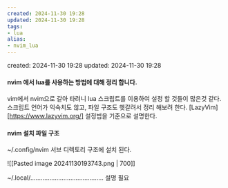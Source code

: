 ```yaml
---
created: 2024-11-30 19:28
updated: 2024-11-30 19:28
tags:
- lua
alias:
- nvim_lua
---
```


created: 2024-11-30 19:28
updated: 2024-11-30 19:28

#### nvim 에서 lua를 사용하는 방법에 대해 정리 합니다.

vim에서 nvim으로 갈아 타려니 lua 스크립트를 이용하여 설정 할 것들이 많은것 같다.
스크립트 언어가 익숙치도 않고, 파일 구조도 헷갈려서 정리 해보려 한다.
[LazyVim][https://www.lazyvim.org/] 설정법을 기준으로 설명한다.

#### nvim 설치 파일 구조
~/.config/nvim 서브 디렉토리 구조에 설치 된다.

![[Pasted image 20241130193743.png | 700]]


~/.local/.......................................... 설명 필요